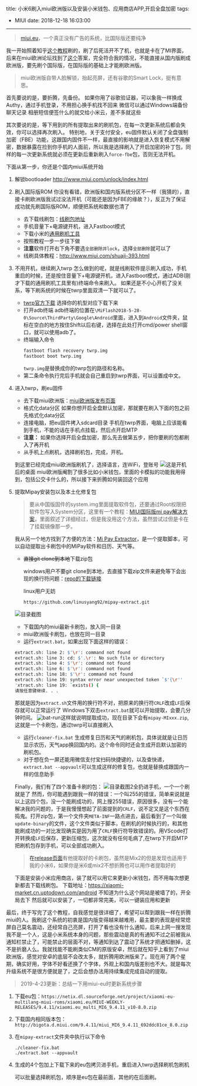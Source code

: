 title: 小米6刷入miui欧洲版以及安装小米钱包、应用商店APP,开启全盘加密
tags:
  - MIUI
date: 2018-12-18 16:03:00
---
> [miui.eu](miui.eu)，一个真正没有广告的系统，比国际版还要纯净

我一开始照着知乎[这个教程](https://www.zhihu.com/question/50231539)刷的，刷了后死活开不了机，也就是卡在了MI界面，后来在miui欧洲论坛找到了[这个](https://xiaomi.eu/community/threads/bootloop-problem-while-flashing-eu-stable.46593/)答案，完全符合我的情况，不能直接从国内版刷成欧洲版，要先刷个国际版，在国际版的基础上才能刷欧洲版。

> miui欧洲版自带人脸解锁，抬起亮屏，还有谷歌的Smart Lock，挺有意思。

<!--more-->
首先要说的是，要折腾，先备份。
如果你用了谷歌验证器，可以象我一样换成Authy，通过手机登录，不用担心换手机找不回来
微信可以通过Windows端备份聊天记录
相册短信便签什么的就交给小米云，差不多就这些

其次要说的是，等下用到的所有提取出来的刷机包，在每一次更新系统后都会失效，你可以选择再次刷入。
特别地，关于支付安全，eu固件默认关闭了全盘强制加密（FBE）功能，这跟国内固件不一样，最直接的影响就是进入恢复模式不用解密，数据暴露在捡到你手机的人面前，所以我是选择刷入了开启加密的补丁包，同样的每一次更新系统就必须在更新后重新刷入`force-fbe`包，否则无法开机。

下面从第一步，你还是个国内miui系统开始

1. 解锁bootloader
    http://www.miui.com/unlock/index.html

2. 刷入国际版ROM
你没有看错，欧洲版和国内版系统分区不一样（我猜的），直接卡刷欧洲版我试过没法开机（可能还是因为FBE的缘故？），反正为了保证成功就先刷国际版ROM，顺便把系统和数据也清了
   - 去下载线刷包：[线刷包地址](http://en.miui.com/download.html)
   - 手机音量下+电源键开机，进入Fastboot模式
   - 下载小米的[通用刷机工具](http://bigota.d.miui.com/tools/MiFlash2018-5-28-0.zip)
   - 按照教程一步一步往下做
   - **注意**软件打开右下角不要选`全部删除并lock`，选择`全部删除`就可以了
   - 线刷具体教程：http://www.miui.com/shuaji-393.html

3. 不用开机，继续刷入twrp
怎么做到的呢，就是线刷软件提示刷入成功，手机重启的时候，还是按住音量下+电源键开机，进入Fastboot模式，通过ADB(刚才下载的通用刷机工具里有)终端命令来刷入。
如果还是不小心开机了没关系，等下刷系统的时候在twrp里面双清一下就可以了。
   - [twrp官方下载](https://twrp.me/Devices/)
    选择你的机型对应下载下来
   - 打开adb终端
    adb终端的位置在`\MiFlash2018-5-28-0\Source\ThirdParty\Google\Android`里面，进入到`Android`文件夹，鼠标在空白的地方按住Shift以后右键，选择在此处打开cmd/power shell窗口，就可以使用adb了。
   - 终端输入命令
      ```bash
      fastboot flash recovery twrp.img
      fastboot boot twrp.img
      ```
      `twrp.img`是替换成你的twrp包的路径和名称。
   - 第二条命令执行完后手机就会自己重启到twrp界面，可以设置成中文。
1. 进入twrp，刷eu固件
   - 去下载miui欧洲版：[miui欧洲版发布页面](https://xiaomi.eu/community/link-forums/roms-download.73/)
   - 格式化data分区
    如果你想开启全盘默认加密，那就要在刷入下面的包之前先格式化data分区
   - 连接电脑，把eu固件拷入sdcard目录
     手机在twrp界面，电脑上应该能看到手机，不能的话在手机点挂载，然后点开启MTP
   - **注意：** 如果你选择开启全盘加密，那么先去做第五步，把你要刷的包都刷入了再开机
   - 从手机上点刷机，选择刷机包，完成，开机。

   到这里已经完成miui欧洲版刷机了，选择语言，连WiFi，登账号
   ![](screen1.jpg)这是开机后的桌面
   miui欧洲版阉割了很多比如小米钱包，里面的卡模拟的功能我用得到，包括公交卡什么的，所以接下来折腾如何装回这个应用

2. 提取Mipay安装包以及本土化修复包
    > 要从中国版固件的system.img里面提取软件包，还要通过Root权限把软件包写入System分区，这里有一个教程：[MIUI国际版mi pay解决方案](https://www.yipkwong.com/2018/06/06/167/)，里面叙述了详细经过，但是我没用这个方法，虽然尝试过但是卡在了挂载镜像那一步。

   我从另一个地方找到了方便的方法：[Mi Pay Extractor](https://github.com/linusyang92/mipay-extract)，是一个提取脚本，可以自动提取出卡刷包中的MiPay软件和日历、天气等。
   - ~~直接git clone到本地~~下载zip包
   
      windows用户不要git clone到本地，去直接下载zip文件来避免等下会出现的换行符问题：[repo的下载链接](https://github.com/linusyang92/mipay-extract/archive/master.zip)

      linux用户无妨
      ```bash
      https://github.com/linusyang92/mipay-extract.git
      ```
   ![目录截图](git-clone.jpg)
   - 下载国内的miui最新卡刷包，放入同一目录
   - miui欧洲版卡刷包，也放在同一目录
   - 运行`extract.bat`，如果出现下面这样的错误：
   ```bash
   extract.sh: line 2: $'\r': command not found
   extract.sh: line 3: cd: $'.\r': No such file or directory
   extract.sh: line 4: $'\r': command not found
   extract.sh: line 6: $'\r': command not found
   extract.sh: line 18: $'\r': command not found
   extract.sh: line 19: syntax error near unexpected token `$'{\r''
   'xtract.sh: line 19: `exists() {
   请按任意键继续. . .
   ```
    那就是因为`extract.sh`文件用的换行符不对，把原来的换行符`CRLF`改成`LF`后保存就可以正常运行了
    Windows下双击`extract.bat`就可以开始提取，会要几分钟时间。
    ![bat-run](bat-run.jpg)这样就说明提取成功，现在目录下会有`mipay-MIxxx.zip`,这就是一个卡刷包，通过twrp可以直接刷入
    <a id="five"/>
     - 运行`cleaner-fix.bat`
    生成修复日历和天气的刷机包，具体说就是让日历显示农历，天气app换回国内的。这个命令同时还会生成开启默认加密的刷机包。
     - 对于想在负一屏还能用微信支付宝扫码快捷键的，以及查快递，`extract.bat --appvault`可以生成这样的修复包，也就是替换成跟国内一样的信息助手
  
   Finally，我们有了四个准备卡刷的包：
   ![目录截图2](mipay-extract.jpg)全扔进手机，一个一个刷就是了
   然而，你可能遇到跟我一样的错误：一个叫255的错误，简单来说就是以上这四个包，没一个能刷成功的，网上搜255错误，原因很多，没有一个能解决我的问题的，于是我慢慢想起了前面提到的`CRLF`，说不定又是这个东西在捣鬼。打开zip包，第一个文件夹`META-INF`一路点进去，最后看到了一个叫做`update-binary`的文件，这个文件类似于脚本，在刷机的时候执行的，和其他能刷成功的一对比发现确实是因为用了`CRLF`换行符导致错误的。用VScode打开转换成`LF`后保存，更新压缩包，这次就没有任何毛病了,在twrp下开启MTP把刷机包存到手机，可以全部成功刷入。
   > 在[release页面](https://github.com/linusyang92/mipay-extract/releases)有他提取好的卡刷包，虽然是Mix2的但是发现也适用于我的小米6，如果你是米6或mix2不想折腾也可以用作者提取好的

   下面是安装小米应用商店，装了就可以用它来更新小米钱包，而不用每次想更新都去下载线刷包。
   下载地址：https://xiaomi-market.cn.uptodown.com/android
   不知道为什么这个网站是被墙了的，开全局去下
   然后就可以安装了，一切都非常完美，可以一键装应用和更新

最后，终于写完了这个教程，自我感觉是很详细了，希望可以帮到跟我一样在折腾miui的人。我刷这个系统的初衷是国内版变得越来越难用，最主要的表现是经常熄屏自己莫名震动，还经常自己亮屏，打开了看也没有什么通知，后来上网一搜发现我不是一个人，这是小米系统本身的问题，那些震动是真的有通知不过之前被我从通知栏禁止了，可能禁止的层面不对，等通知到达了震动了系统才把通知删掉，这不是折磨人么。我就找能不能刷类似CM的原版安卓，然后就在知乎上看到了miui欧洲版，感觉对安卓的底层不会改太多，就折腾用欧洲版来了。现在用了两个星期，确实好用，字体不好看还换了个字体，外观上和国内版差别也不大。就是每次升级系统不是很方便就是了，之后会想办法用持续集成完成自动的提取。


> 2019-4-23更新：总结一下用miui-eu时更新系统步骤

   1. 下载eu包：`https://netix.dl.sourceforge.net/project/xiaomi-eu-multilang-miui-roms/xiaomi.eu/MIUI-WEEKLY-RELEASES/9.4.11/xiaomi.eu_multi_MI6_9.4.11_v10-8.0.zip`

   2. 下载国内相同版本包：`http://bigota.d.miui.com/9.4.11/miui_MI6_9.4.11_692ddc81ce_8.0.zip`

   3. 在`mipay-extract`文件夹中执行以下命令
      ```
      ./cleaner-fix.bat
      ./extract.bat --appvault
      ```

   4. 生成的4个包加上下载下来的eu包拷贝进手机，重启进入twrp选择刷机包刷机

      可以批量选择刷机包，顺序是eu包在最前面，其他的在后面刷。
